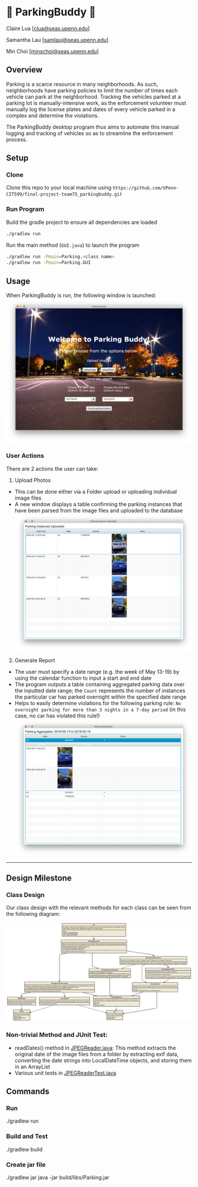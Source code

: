 # :car: ParkingBuddy :blue_car:
Claire Lua [clua@seas.upenn.edu]

Samantha Lau [samlauj@seas.upenn.edu]

Min Choi [minschoi@seas.upenn.edu]


## Overview 
Parking is a scarce resource in many neighborhoods. As such, neighborhoods have parking policies to limit the number of times each vehicle can park at the neighborhood. Tracking the vehicles parked at a parking lot is manually-intensive work, as the enforcement volunteer must manually log the license plates and dates of every vehicle parked in a complex and determine the violations. 

The ParkingBuddy desktop program thus aims to automate this manual logging and tracking of vehicles so as to streamline the enforcement process.

## Setup
### Clone
Clone this repo to your local machine using `https://github.com/UPenn-CIT599/final-project-team75_parkingbuddy.git`

### Run Program
Build the gradle project to ensure all dependencies are loaded
```sh
./gradlew run
```

Run the main method (`GUI.java`) to launch the program
```sh
./gradlew run -Pmain=Parking.<class name> 
./gradlew run -Pmain=Parking.GUI
```

## Usage

When ParkingBuddy is run, the following window is launched: 
![alt text](design/LaunchWindow.png)

### User Actions

There are 2 actions the user can take: 
1. Upload Photos
* This can be done either via a Folder upload or uploading individual image files
* A new window displays a table confirming the parking instances that have been parsed from the image files and uploaded to the database
![alt text](design/ParkingInstancesUploaded.png)

2. Generate Report 
* The user must specify a date range (e.g. the week of May 13-19) by using the calendar function to input a start and end date
* The program outputs a table containing aggregated parking data over the inputted date range; the `Count` represents the number of instances the particular car has parked overnight within the specified date range
* Helps to easily determine violations for the following parking rule: `No overnight parking for more than 3 nights in a 7-day period` (in this case, no car has violated this rule!)
![alt text](design/ParkingAggregates.png)

___
## Design Milestone
### Class Design 
Our class design with the relevant methods for each class can be seen from the following diagram:

![alt text](design/classDiagram_updated.png)


### Non-trivial Method and JUnit Test:

- readDates() method in [JPEGReader.java](/src/src/main/java/Parking/JPEGReader.java): This method extracts the original date of the image files from a folder by extracting exif data, converting the date strings into LocalDateTime objects, and storing them in an ArrayList<LocalDateTime>
- Various unit tests in [JPEGReaderTest.java](/src/src/test/java/Parking/JPEGReaderTest.java)

## Commands
### Run
./gradlew run

### Build and Test
./gradlew build

### Create jar file
./gradlew jar
java -jar build/libs/Parking.jar 
